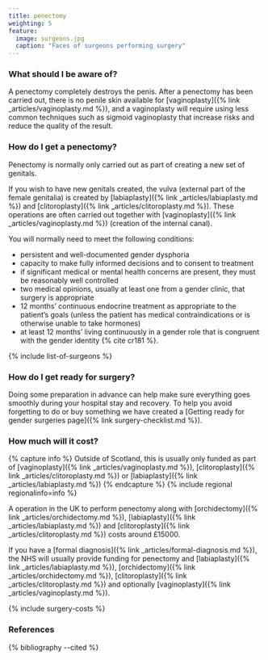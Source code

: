 ```yaml
---
title: penectomy
weighting: 5
feature:
  image: surgeons.jpg
  caption: "Faces of surgeons performing surgery"
---
```


### What should I be aware of?

A penectomy completely destroys the penis. After a penectomy has been carried out, there is no penile skin available for [vaginoplasty]({% link _articles/vaginoplasty.md %}), and a vaginoplasty will require using less common techniques such as sigmoid vaginoplasty that increase risks and reduce the quality of the result. 

### How do I get a penectomy?

Penectomy is normally only carried out as part of creating a new set of genitals.

If you wish to have new genitals created, the vulva (external part of the female genitalia) is created by [labiaplasty]({% link _articles/labiaplasty.md %}) and [clitoroplasty]({% link _articles/clitoroplasty.md %}). These operations are often carried out together with [vaginoplasty]({% link _articles/vaginoplasty.md %}) (creation of the internal canal). 

You will normally need to meet the following conditions:

- persistent and well-documented gender dysphoria
- capacity to make fully informed decisions and to consent to treatment
- if significant medical or mental health concerns are present, they must be reasonably well controlled
- two medical opinions, usually at least one from a gender clinic, that surgery is appropriate 
- 12 months’ continuous endocrine treatment as appropriate to the
patient’s goals (unless the patient has medical contraindications
or is otherwise unable to take hormones)
- at least 12 months’ living continuously in a gender role that is
congruent with the gender identity {% cite cr181 %}.

{% include list-of-surgeons %}

### How do I get ready for surgery?

Doing some preparation in advance can help make sure everything goes smoothly during your hospital stay and recovery. To help you avoid forgetting to do or buy something we have created a [Getting ready for gender surgeries page]({% link surgery-checklist.md %}).

### How much will it cost?

{% capture info %}
Outside of Scotland, this is usually only funded as part of [vaginoplasty]({% link _articles/vaginoplasty.md %}), [clitoroplasty]({% link _articles/clitoroplasty.md %}) or [labiaplasty]({% link _articles/labiaplasty.md %})
{% endcapture %}
{% include regional regionalinfo=info %}

A operation in the UK to perform penectomy along with [orchidectomy]({% link _articles/orchidectomy.md %}), [labiaplasty]({% link _articles/labiaplasty.md %}) and [clitoroplasty]({% link _articles/clitoroplasty.md %}) costs around £15000.

If you have a [formal diagnosis]({% link _articles/formal-diagnosis.md %}), the NHS will usually provide funding for penectomy and [labiaplasty]({% link _articles/labiaplasty.md %}), [orchidectomy]({% link _articles/orchidectomy.md %}), [clitoroplasty]({% link _articles/clitoroplasty.md %}) and optionally [vaginoplasty]({% link _articles/vaginoplasty.md %}). 

{% include surgery-costs %}

### References

{% bibliography --cited %}  
